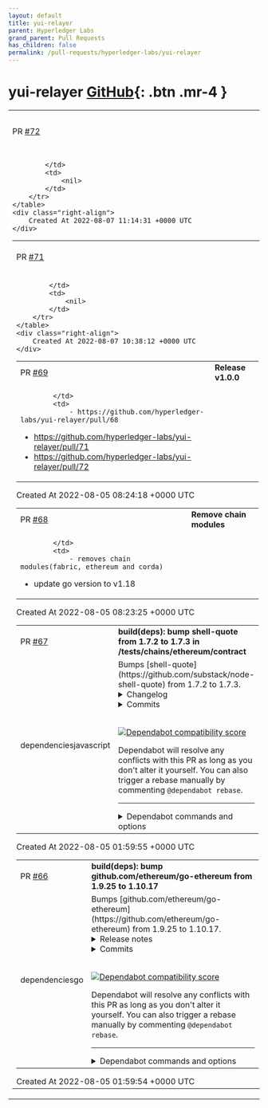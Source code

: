 ```yaml
---
layout: default
title: yui-relayer
parent: Hyperledger Labs
grand_parent: Pull Requests
has_children: false
permalink: /pull-requests/hyperledger-labs/yui-relayer
---
```


# yui-relayer <span class="fs-3 right-align">[GitHub](https://github.com/hyperledger-labs/yui-relayer){: .btn .mr-4 }</span>


<div>
    <table>
        <tr>
            <td>
                PR <a href="https://github.com/hyperledger-labs/yui-relayer/pull/72" class=".btn">#72</a>
            </td>
            <td>
                <b>
                    Add show modules command
                </b>
            </td>
        </tr>
        <tr>
            <td>
                
            </td>
            <td>
                <nil>
            </td>
        </tr>
    </table>
    <div class="right-align">
        Created At 2022-08-07 11:14:31 +0000 UTC
    </div>
</div>

<div>
    <table>
        <tr>
            <td>
                PR <a href="https://github.com/hyperledger-labs/yui-relayer/pull/71" class=".btn">#71</a>
            </td>
            <td>
                <b>
                    Fix bin name
                </b>
            </td>
        </tr>
        <tr>
            <td>
                
            </td>
            <td>
                <nil>
            </td>
        </tr>
    </table>
    <div class="right-align">
        Created At 2022-08-07 10:38:12 +0000 UTC
    </div>
</div>

<div>
    <table>
        <tr>
            <td>
                PR <a href="https://github.com/hyperledger-labs/yui-relayer/pull/69" class=".btn">#69</a>
            </td>
            <td>
                <b>
                    Release v1.0.0
                </b>
            </td>
        </tr>
        <tr>
            <td>
                
            </td>
            <td>
                - https://github.com/hyperledger-labs/yui-relayer/pull/68 
- https://github.com/hyperledger-labs/yui-relayer/pull/71
- https://github.com/hyperledger-labs/yui-relayer/pull/72
            </td>
        </tr>
    </table>
    <div class="right-align">
        Created At 2022-08-05 08:24:18 +0000 UTC
    </div>
</div>

<div>
    <table>
        <tr>
            <td>
                PR <a href="https://github.com/hyperledger-labs/yui-relayer/pull/68" class=".btn">#68</a>
            </td>
            <td>
                <b>
                    Remove chain modules
                </b>
            </td>
        </tr>
        <tr>
            <td>
                
            </td>
            <td>
                - removes chain modules(fabric, ethereum and corda)
- update go version to v1.18
            </td>
        </tr>
    </table>
    <div class="right-align">
        Created At 2022-08-05 08:23:25 +0000 UTC
    </div>
</div>

<div>
    <table>
        <tr>
            <td>
                PR <a href="https://github.com/hyperledger-labs/yui-relayer/pull/67" class=".btn">#67</a>
            </td>
            <td>
                <b>
                    build(deps): bump shell-quote from 1.7.2 to 1.7.3 in /tests/chains/ethereum/contract
                </b>
            </td>
        </tr>
        <tr>
            <td>
                <span class="chip">dependencies</span><span class="chip">javascript</span>
            </td>
            <td>
                Bumps [shell-quote](https://github.com/substack/node-shell-quote) from 1.7.2 to 1.7.3.
<details>
<summary>Changelog</summary>
<p><em>Sourced from <a href="https://github.com/substack/node-shell-quote/blob/master/CHANGELOG.md">shell-quote's changelog</a>.</em></p>
<blockquote>
<h2>1.7.3</h2>
<ul>
<li>Fix a security issue where the regex for windows drive letters allowed some shell meta-characters
to escape the quoting rules. (CVE-2021-42740)</li>
</ul>
</blockquote>
</details>
<details>
<summary>Commits</summary>
<ul>
<li><a href="https://github.com/substack/node-shell-quote/commit/6a8a899c62a58a30fb128a7079f02826ed4faee0"><code>6a8a899</code></a> 1.7.3</li>
<li><a href="https://github.com/substack/node-shell-quote/commit/5799416ed454aa4ec9afafc895b4e31760ea1abe"><code>5799416</code></a> fix for security issue with windows drive letter regex</li>
<li><a href="https://github.com/substack/node-shell-quote/commit/c7de931fa4ed0975ea9756983c88334fe4b8cde5"><code>c7de931</code></a> Add security.md</li>
<li><a href="https://github.com/substack/node-shell-quote/commit/414853f1fd98553368ce7507cd26ebae88d71b46"><code>414853f</code></a> Update readme.markdown (<a href="https://github-redirect.dependabot.com/substack/node-shell-quote/issues/43">#43</a>)</li>
<li><a href="https://github.com/substack/node-shell-quote/commit/0fc4a978131ab68cace9c9a57cee245b6b70e595"><code>0fc4a97</code></a> use Github Actions (<a href="https://github-redirect.dependabot.com/substack/node-shell-quote/issues/42">#42</a>)</li>
<li>See full diff in <a href="https://github.com/substack/node-shell-quote/compare/v1.7.2...1.7.3">compare view</a></li>
</ul>
</details>
<br />


[![Dependabot compatibility score](https://dependabot-badges.githubapp.com/badges/compatibility_score?dependency-name=shell-quote&package-manager=npm_and_yarn&previous-version=1.7.2&new-version=1.7.3)](https://docs.github.com/en/github/managing-security-vulnerabilities/about-dependabot-security-updates#about-compatibility-scores)

Dependabot will resolve any conflicts with this PR as long as you don't alter it yourself. You can also trigger a rebase manually by commenting `@dependabot rebase`.

[//]: # (dependabot-automerge-start)
[//]: # (dependabot-automerge-end)

---

<details>
<summary>Dependabot commands and options</summary>
<br />

You can trigger Dependabot actions by commenting on this PR:
- `@dependabot rebase` will rebase this PR
- `@dependabot recreate` will recreate this PR, overwriting any edits that have been made to it
- `@dependabot merge` will merge this PR after your CI passes on it
- `@dependabot squash and merge` will squash and merge this PR after your CI passes on it
- `@dependabot cancel merge` will cancel a previously requested merge and block automerging
- `@dependabot reopen` will reopen this PR if it is closed
- `@dependabot close` will close this PR and stop Dependabot recreating it. You can achieve the same result by closing it manually
- `@dependabot ignore this major version` will close this PR and stop Dependabot creating any more for this major version (unless you reopen the PR or upgrade to it yourself)
- `@dependabot ignore this minor version` will close this PR and stop Dependabot creating any more for this minor version (unless you reopen the PR or upgrade to it yourself)
- `@dependabot ignore this dependency` will close this PR and stop Dependabot creating any more for this dependency (unless you reopen the PR or upgrade to it yourself)
- `@dependabot use these labels` will set the current labels as the default for future PRs for this repo and language
- `@dependabot use these reviewers` will set the current reviewers as the default for future PRs for this repo and language
- `@dependabot use these assignees` will set the current assignees as the default for future PRs for this repo and language
- `@dependabot use this milestone` will set the current milestone as the default for future PRs for this repo and language

You can disable automated security fix PRs for this repo from the [Security Alerts page](https://github.com/hyperledger-labs/yui-relayer/network/alerts).

</details>
            </td>
        </tr>
    </table>
    <div class="right-align">
        Created At 2022-08-05 01:59:55 +0000 UTC
    </div>
</div>

<div>
    <table>
        <tr>
            <td>
                PR <a href="https://github.com/hyperledger-labs/yui-relayer/pull/66" class=".btn">#66</a>
            </td>
            <td>
                <b>
                    build(deps): bump github.com/ethereum/go-ethereum from 1.9.25 to 1.10.17
                </b>
            </td>
        </tr>
        <tr>
            <td>
                <span class="chip">dependencies</span><span class="chip">go</span>
            </td>
            <td>
                Bumps [github.com/ethereum/go-ethereum](https://github.com/ethereum/go-ethereum) from 1.9.25 to 1.10.17.
<details>
<summary>Release notes</summary>
<p><em>Sourced from <a href="https://github.com/ethereum/go-ethereum/releases">github.com/ethereum/go-ethereum's releases</a>.</em></p>
<blockquote>
<h2>Ploitari (v1.10.17)</h2>
<p>This is a maintenance release. This release contains a lot of work in preparation for The Merge, and work for an upcoming change to the way state is stored in go-ethereum.</p>
<p>This release also adds a new tool to convert 'legacy' receipts into a newer format. During startup, geth will check the database and tell you if you need to perform the conversion. Converting receipts is only needed if geth's <code>ancients</code> database has not been resynced from scratch during the last couple of years. It is recommended to back-up your receipts freezer table (<code>ancients/receipts*</code>) before performing the conversion.</p>
<p>Compatibility note about <code>core/types</code>: For optimization purposes, <code>types.Header</code> and other types in this package now implement the <code>rlp.Encoder</code> interface. This change can cause incompatibilities because the new method is implemented with pointer receiver. Attempting to RLP-encode unadressable (i.e. non-pointer) values of type <code>Header</code> does not work anymore and will result in an error.</p>
<h3>Change Log</h3>
<ul>
<li>A lot of work towards &quot;The Merge&quot; (TM) was performed (<a href="https://github-redirect.dependabot.com/ethereum/go-ethereum/pull/24574">#24574</a>, <a href="https://github-redirect.dependabot.com/ethereum/go-ethereum/pull/24569">#24569</a>, <a href="https://github-redirect.dependabot.com/ethereum/go-ethereum/pull/24550">#24550</a>, <a href="https://github-redirect.dependabot.com/ethereum/go-ethereum/pull/24548">#24548</a>, <a href="https://github-redirect.dependabot.com/ethereum/go-ethereum/pull/24506">#24506</a>, <a href="https://github-redirect.dependabot.com/ethereum/go-ethereum/pull/24545">#24545</a>, <a href="https://github-redirect.dependabot.com/ethereum/go-ethereum/pull/23982">#23982</a>, <a href="https://github-redirect.dependabot.com/ethereum/go-ethereum/pull/24522">#24522</a>, <a href="https://github-redirect.dependabot.com/ethereum/go-ethereum/pull/24364">#24364</a>)</li>
<li>A lot optimizations for RLP encoding and package trie were added (roughly 20-30% improvement) (<a href="https://github-redirect.dependabot.com/ethereum/go-ethereum/pull/24126">#24126</a>, <a href="https://github-redirect.dependabot.com/ethereum/go-ethereum/pull/24425">#24425</a>, <a href="https://github-redirect.dependabot.com/ethereum/go-ethereum/pull/24420">#24420</a>, <a href="https://github-redirect.dependabot.com/ethereum/go-ethereum/pull/24251">#24251</a>)</li>
<li>Preparatory work for an upcoming for state layout change (<a href="https://github-redirect.dependabot.com/ethereum/go-ethereum/pull/24460">#24460</a>, <a href="https://github-redirect.dependabot.com/ethereum/go-ethereum/pull/23954">#23954</a>, <a href="https://github-redirect.dependabot.com/ethereum/go-ethereum/pull/24486">#24486</a>, <a href="https://github-redirect.dependabot.com/ethereum/go-ethereum/pull/24391">#24391</a>, <a href="https://github-redirect.dependabot.com/ethereum/go-ethereum/pull/24392">#24392</a>)</li>
<li>GraphQL: fee history API methods were added, along with nonce for pending accounts (<a href="https://github-redirect.dependabot.com/ethereum/go-ethereum/pull/24452">#24452</a>)</li>
<li>The non-cgo fallback secp256k1 crypto library was updated and is now ~25% faster (<a href="https://github-redirect.dependabot.com/ethereum/go-ethereum/pull/24533">#24533</a>)</li>
<li>Support for signing nested types via <code>clef</code> (<a href="https://github-redirect.dependabot.com/ethereum/go-ethereum/pull/24407">#24407</a>)</li>
<li>Receipt converter tool (<a href="https://github-redirect.dependabot.com/ethereum/go-ethereum/pull/24028">#24028</a>)</li>
<li>Our builds were updated to use Go 1.18</li>
</ul>
<p>For a full rundown of the changes please consult the Geth 1.10.17 <a href="https://github.com/ethereum/go-ethereum/milestone/129?closed=1">release milestone</a>.</p>
<hr />
<p>As with all our previous releases, you can find the:</p>
<ul>
<li>Pre-built binaries for all platforms on our <a href="https://geth.ethereum.org/downloads/">downloads page</a>.</li>
<li>Docker images published under <a href="https://cloud.docker.com/u/ethereum/repository/docker/ethereum/client-go"><code>ethereum/client-go</code></a>.</li>
<li>Ubuntu packages in our <a href="https://launchpad.net/~ethereum/+archive/ubuntu/ethereum">Launchpad PPA repository</a>.</li>
<li>OSX packages in our <a href="https://github.com/ethereum/homebrew-ethereum">Homebrew Tap repository</a>.</li>
</ul>
<h2>Osun (v1.10.16)</h2>
<p>The focus of this release is bugfixes.</p>
<h4>Bugfixes</h4>
<ul>
<li>Block tracing via <code>debug.traceBlockByHash</code> has sometimes produced inconsistent/corrupt results. Fixed via (<a href="https://github-redirect.dependabot.com/ethereum/go-ethereum/pull/24286">#24286</a>).</li>
<li>The <code>--whitelist</code> CLI parameter functionality was broken in <code>v1.10.14</code>, and is fixed in this release (<a href="https://github-redirect.dependabot.com/ethereum/go-ethereum/pull/24210">#24210</a>).</li>
<li>A bug was introduced, and subsequently fixed, which could cause data corruption during mining (<a href="https://github-redirect.dependabot.com/ethereum/go-ethereum/pull/24349">#24349</a>).</li>
<li>When signing complex datatypes in EIP712-type data, the signing-hash was incorrect. Fixed via (<a href="https://github-redirect.dependabot.com/ethereum/go-ethereum/pull/24220">#24220</a>).</li>
<li>Evm execution times exported via <code>metrics</code>, were sometimes incorrect. Fixed in (<a href="https://github-redirect.dependabot.com/ethereum/go-ethereum/pull/24304">#24304</a>).</li>
<li>Range prover edgecases found and fixed (<a href="https://github-redirect.dependabot.com/ethereum/go-ethereum/pull/24266">#24266</a>, <a href="https://github-redirect.dependabot.com/ethereum/go-ethereum/pull/24257">#24257</a>).</li>
<li>Fix an error related to <code>HTTP2</code> handling (<a href="https://github-redirect.dependabot.com/ethereum/go-ethereum/pull/24292">#24292</a>).</li>
<li>A lot of spleling-mistkaes and issues related to correctness were fixed (<a href="https://github-redirect.dependabot.com/ethereum/go-ethereum/pull/24194">#24194</a>, <a href="https://github-redirect.dependabot.com/ethereum/go-ethereum/pull/24196">#24196</a>, <a href="https://github-redirect.dependabot.com/ethereum/go-ethereum/pull/24198">#24198</a>, <a href="https://github-redirect.dependabot.com/ethereum/go-ethereum/pull/24205">#24205</a>, <a href="https://github-redirect.dependabot.com/ethereum/go-ethereum/pull/24207">#24207</a>, <a href="https://github-redirect.dependabot.com/ethereum/go-ethereum/pull/24244">#24244</a>, <a href="https://github-redirect.dependabot.com/ethereum/go-ethereum/pull/24270">#24270</a>, <a href="https://github-redirect.dependabot.com/ethereum/go-ethereum/pull/24271">#24271</a>, <a href="https://github-redirect.dependabot.com/ethereum/go-ethereum/pull/24224">#24224</a>, <a href="https://github-redirect.dependabot.com/ethereum/go-ethereum/pull/24372">#24372</a>, <a href="https://github-redirect.dependabot.com/ethereum/go-ethereum/pull/24323">#24323</a>, <a href="https://github-redirect.dependabot.com/ethereum/go-ethereum/pull/24289">#24289</a>, <a href="https://github-redirect.dependabot.com/ethereum/go-ethereum/pull/24263">#24263</a> and <a href="https://github-redirect.dependabot.com/ethereum/go-ethereum/pull/24211">#24211</a>).</li>
</ul>
<h4>New features</h4>
<ul>
<li>Work on The Merge includes support for <code>RANDOM</code> opcode (<a href="https://github-redirect.dependabot.com/ethereum/go-ethereum/pull/24141">#24141</a>) and various other internal refactorings (<a href="https://github-redirect.dependabot.com/ethereum/go-ethereum/pull/24328">#24328</a>, <a href="https://github-redirect.dependabot.com/ethereum/go-ethereum/pull/24280">#24280</a>, <a href="https://github-redirect.dependabot.com/ethereum/go-ethereum/pull/24236">#24236</a>, <a href="https://github-redirect.dependabot.com/ethereum/go-ethereum/pull/23256">#23256</a>).</li>
<li>The <code>devp2p</code> binary now supports doing <code>snap/v1</code> protocol testing against a remote node, which can be used for Hive-testing (<a href="https://github-redirect.dependabot.com/ethereum/go-ethereum/pull/24276">#24276</a>).</li>
<li>New diagnostic command to show database metadata (<a href="https://github-redirect.dependabot.com/ethereum/go-ethereum/pull/23900">#23900</a>)</li>
<li><code>ethclient</code> support for <code>CallContractAtHash</code> (<a href="https://github-redirect.dependabot.com/ethereum/go-ethereum/pull/24355">#24355</a>).</li>
</ul>
<!-- raw HTML omitted -->
</blockquote>
<p>... (truncated)</p>
</details>
<details>
<summary>Commits</summary>
<ul>
<li><a href="https://github.com/ethereum/go-ethereum/commit/25c9b49fdb74931137431c24cf28d3c65f9420d2"><code>25c9b49</code></a> params: go-ethereum v1.10.17 stable</li>
<li><a href="https://github.com/ethereum/go-ethereum/commit/de6a113f843822165b7fb26eb4147e493ce5d8b2"><code>de6a113</code></a> eth/catalyst: only apply block if we actually have the state (<a href="https://github-redirect.dependabot.com/ethereum/go-ethereum/issues/24598">#24598</a>)</li>
<li><a href="https://github.com/ethereum/go-ethereum/commit/b502b6ac977a4e13e4255b5b71bdbd3aef608f4b"><code>b502b6a</code></a> cmd/geth: change to non-fatal error message when legacy receipt storage is no...</li>
<li><a href="https://github.com/ethereum/go-ethereum/commit/1027cb52c4068931ef67d7ad8c9ebd4c7a766112"><code>1027cb5</code></a> Merge pull request <a href="https://github-redirect.dependabot.com/ethereum/go-ethereum/issues/24605">#24605</a> from karalabe/revert-setting-ttd</li>
<li><a href="https://github.com/ethereum/go-ethereum/commit/b06e8c4a8a12a9cdfa7ac8dc7fd5f6d15cf089d1"><code>b06e8c4</code></a> core/vm: fix sstore gas comment type (<a href="https://github-redirect.dependabot.com/ethereum/go-ethereum/issues/24583">#24583</a>)</li>
<li><a href="https://github.com/ethereum/go-ethereum/commit/b45d82e94ad2695831d63a11a64c2bcc8d5a8576"><code>b45d82e</code></a> core: set ttd override on all chain variations</li>
<li><a href="https://github.com/ethereum/go-ethereum/commit/0fffd3acbdc5c8f83a27b001623769cb73c5d231"><code>0fffd3a</code></a> build: close sftp connection when done (<a href="https://github-redirect.dependabot.com/ethereum/go-ethereum/issues/24593">#24593</a>)</li>
<li><a href="https://github.com/ethereum/go-ethereum/commit/eb3ebceaa112dc62bbe5751e721c1d6c90bc50fb"><code>eb3ebce</code></a> internal/build: exit sftp upload (<a href="https://github-redirect.dependabot.com/ethereum/go-ethereum/issues/24590">#24590</a>)</li>
<li><a href="https://github.com/ethereum/go-ethereum/commit/d1c243f84100f7d5e2291ec0e731c54b0ec9d2be"><code>d1c243f</code></a> internal/build: prevent travis timeout during ppa upload (<a href="https://github-redirect.dependabot.com/ethereum/go-ethereum/issues/24589">#24589</a>)</li>
<li><a href="https://github.com/ethereum/go-ethereum/commit/19b9cf714ff1aeb044e67e8eb8f1e3cb4f965e7d"><code>19b9cf7</code></a> internal/build: show ppa upload process stdout on stdout (<a href="https://github-redirect.dependabot.com/ethereum/go-ethereum/issues/24588">#24588</a>)</li>
<li>Additional commits viewable in <a href="https://github.com/ethereum/go-ethereum/compare/v1.9.25...v1.10.17">compare view</a></li>
</ul>
</details>
<br />


[![Dependabot compatibility score](https://dependabot-badges.githubapp.com/badges/compatibility_score?dependency-name=github.com/ethereum/go-ethereum&package-manager=go_modules&previous-version=1.9.25&new-version=1.10.17)](https://docs.github.com/en/github/managing-security-vulnerabilities/about-dependabot-security-updates#about-compatibility-scores)

Dependabot will resolve any conflicts with this PR as long as you don't alter it yourself. You can also trigger a rebase manually by commenting `@dependabot rebase`.

[//]: # (dependabot-automerge-start)
[//]: # (dependabot-automerge-end)

---

<details>
<summary>Dependabot commands and options</summary>
<br />

You can trigger Dependabot actions by commenting on this PR:
- `@dependabot rebase` will rebase this PR
- `@dependabot recreate` will recreate this PR, overwriting any edits that have been made to it
- `@dependabot merge` will merge this PR after your CI passes on it
- `@dependabot squash and merge` will squash and merge this PR after your CI passes on it
- `@dependabot cancel merge` will cancel a previously requested merge and block automerging
- `@dependabot reopen` will reopen this PR if it is closed
- `@dependabot close` will close this PR and stop Dependabot recreating it. You can achieve the same result by closing it manually
- `@dependabot ignore this major version` will close this PR and stop Dependabot creating any more for this major version (unless you reopen the PR or upgrade to it yourself)
- `@dependabot ignore this minor version` will close this PR and stop Dependabot creating any more for this minor version (unless you reopen the PR or upgrade to it yourself)
- `@dependabot ignore this dependency` will close this PR and stop Dependabot creating any more for this dependency (unless you reopen the PR or upgrade to it yourself)
- `@dependabot use these labels` will set the current labels as the default for future PRs for this repo and language
- `@dependabot use these reviewers` will set the current reviewers as the default for future PRs for this repo and language
- `@dependabot use these assignees` will set the current assignees as the default for future PRs for this repo and language
- `@dependabot use this milestone` will set the current milestone as the default for future PRs for this repo and language

You can disable automated security fix PRs for this repo from the [Security Alerts page](https://github.com/hyperledger-labs/yui-relayer/network/alerts).

</details>
            </td>
        </tr>
    </table>
    <div class="right-align">
        Created At 2022-08-05 01:59:54 +0000 UTC
    </div>
</div>

